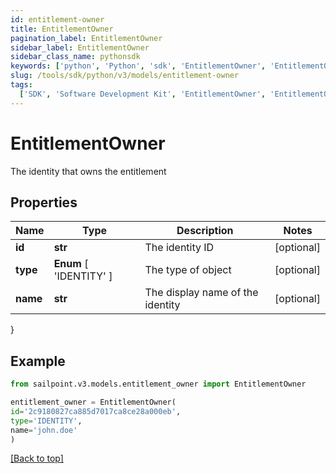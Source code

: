 ```yaml
---
id: entitlement-owner
title: EntitlementOwner
pagination_label: EntitlementOwner
sidebar_label: EntitlementOwner
sidebar_class_name: pythonsdk
keywords: ['python', 'Python', 'sdk', 'EntitlementOwner', 'EntitlementOwner']
slug: /tools/sdk/python/v3/models/entitlement-owner
tags:
  ['SDK', 'Software Development Kit', 'EntitlementOwner', 'EntitlementOwner']
---
```


# EntitlementOwner

The identity that owns the entitlement

## Properties

| Name | Type | Description | Notes |
| --- | --- | --- | --- |
| **id** | **str** | The identity ID | [optional] |
| **type** | **Enum** [ 'IDENTITY' ] | The type of object | [optional] |
| **name** | **str** | The display name of the identity | [optional] |

}

## Example

```python
from sailpoint.v3.models.entitlement_owner import EntitlementOwner

entitlement_owner = EntitlementOwner(
id='2c9180827ca885d7017ca8ce28a000eb',
type='IDENTITY',
name='john.doe'
)

```

[[Back to top]](#)
